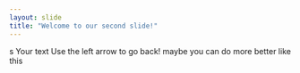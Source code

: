 ```yaml
---
layout: slide
title: "Welcome to our second slide!"
---
```

s
Your text
Use the left arrow to go back!
maybe you can do more better 
like this 
